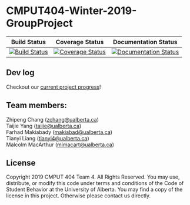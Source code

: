 # CMPUT404-Winter-2019-GroupProject

| Build Status | Coverage Status | Documentation Status | 
| ------------ | ----------- | --------------- | 
|[![Build Status](https://travis-ci.org/Zhipeng-Chang/CMPUT404-Winter-2019-GroupProject.svg?branch=master)](https://travis-ci.org/Zhipeng-Chang/CMPUT404-Winter-2019-GroupProject)|[![Coverage Status](https://coveralls.io/repos/github/Zhipeng-Chang/CMPUT404-Winter-2019-GroupProject/badge.svg?branch=master)](https://coveralls.io/github/Zhipeng-Chang/CMPUT404-Winter-2019-GroupProject?branch=master)|[![Documentation Status](https://img.shields.io/badge/docs-stable-brightgreen.svg)](https://github.com/Zhipeng-Chang/CMPUT404-Winter-2019-GroupProject/blob/master/docs/APIsDoc.pdf)

## Dev log
Checkout our [current project progress](https://github.com/Zhipeng-Chang/CMPUT404-Winter-2019-GroupProject/milestones/Project%20Part1)!<br>

## Team members: <br />
Zhipeng Chang (zchang@ualberta.ca) <br />
Taijie Yang (taijie@ualberta.ca)<br />
Farhad Makiabady (makiabad@ualberta.ca) <br />
Tianyi Liang (tianyi4@ualberta.ca) <br />
Malcolm MacArthur (mimacart@ualberta.ca) <br />

## License
Copyright 2019 CMPUT 404 Team 4. All Rights Reserved. You may use, distribute, or modify this code under terms and conditions of the Code of Student Behavior at the University of Alberta. You may find a copy of the license in this project. Otherwise please contact us directly.
